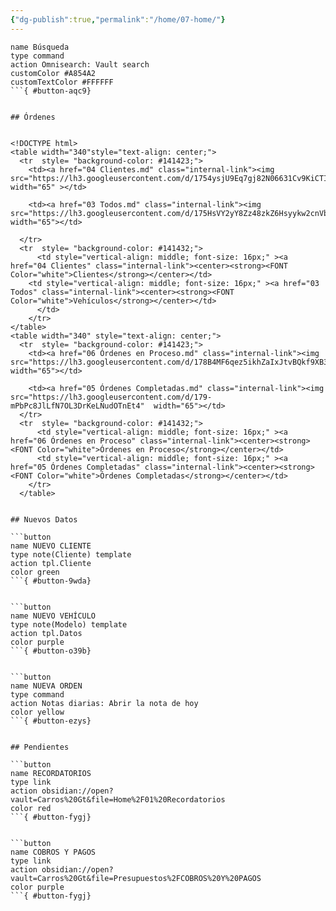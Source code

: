 ```yaml
---
{"dg-publish":true,"permalink":"/home/07-home/"}
---
```



```button
name Búsqueda
type command
action Omnisearch: Vault search
customColor #A854A2
customTextColor #FFFFFF
```{ #button-aqc9}


## Órdenes


<!DOCTYPE html>
<table width="340"style="text-align: center;">
  <tr  style= "background-color: #141423;">
    <td><a href="04 Clientes.md" class="internal-link"><img src="https://lh3.googleusercontent.com/d/1754ysjU9Eq7gj82N06631Cv9KiCTI6WZ" width="65" ></td>
    
    <td><a href="03 Todos.md" class="internal-link"><img src="https://lh3.googleusercontent.com/d/175HsVY2yY8Zz48zkZ6Hsyykw2cnVbptc" width="65"></td>
    
  </tr>
  <tr  style= "background-color: #141432;">
      <td style="vertical-align: middle; font-size: 16px;" ><a href="04 Clientes" class="internal-link"><center><strong><FONT Color="white">Clientes</strong></center></td>
    <td style="vertical-align: middle; font-size: 16px;" ><a href="03 Todos" class="internal-link"><center><strong><FONT Color="white">Vehículos</strong></center></td>
      </td>
    </tr>
</table>
<table width="340" style="text-align: center;">
  <tr  style= "background-color: #141423;">
    <td><a href="06 Órdenes en Proceso.md" class="internal-link"><img src="https://lh3.googleusercontent.com/d/178B4MF6qez5ikhZaIxJtvBQkf9XB3pDH" width="65"></td>
    
	<td><a href="05 Órdenes Completadas.md" class="internal-link"><img src="https://lh3.googleusercontent.com/d/179-mPbPc8JlLfN7OL3DrKeLNudOTnEt4"  width="65"></td>
  </tr>
  <tr  style= "background-color: #141432;">
      <td style="vertical-align: middle; font-size: 16px;" ><a href="06 Órdenes en Proceso" class="internal-link"><center><strong><FONT Color="white">Órdenes en Proceso</strong></center></td>
      <td style="vertical-align: middle; font-size: 16px;" ><a href="05 Órdenes Completadas" class="internal-link"><center><strong><FONT Color="white">Órdenes Completadas</strong></center></td>
    </tr>
  </table>


## Nuevos Datos

```button
name NUEVO CLIENTE
type note(Cliente) template
action tpl.Cliente
color green
```{ #button-9wda}


```button
name NUEVO VEHÍCULO
type note(Modelo) template
action tpl.Datos
color purple
```{ #button-o39b}


```button
name NUEVA ORDEN
type command
action Notas diarias: Abrir la nota de hoy
color yellow
```{ #button-ezys}


## Pendientes

```button
name RECORDATORIOS
type link
action obsidian://open?vault=Carros%20Gt&file=Home%2F01%20Recordatorios
color red
```{ #button-fygj}


```button
name COBROS Y PAGOS
type link
action obsidian://open?vault=Carros%20Gt&file=Presupuestos%2FCOBROS%20Y%20PAGOS
color purple
```{ #button-fygj}


